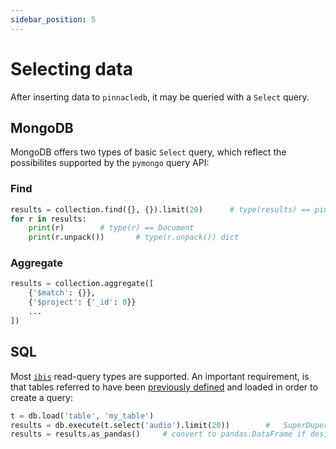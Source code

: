 ```yaml
---
sidebar_position: 5
---
```


# Selecting data

After inserting data to `pinnacledb`, it may be queried with a `Select` query.

## MongoDB

MongoDB offers two types of basic `Select` query, which reflect the possibilites supported 
by the `pymongo` query API:

### Find

```python
results = collection.find({}, {}).limit(20)      # type(results) == pinnacledb.base.cursor.SuperDuperCursor
for r in results:
    print(r)        # type(r) == Document
    print(r.unpack())       # type(r.unpack()) dict
```

### Aggregate

```python
results = collection.aggregate([
    {'$match': {}},
    {'$project': {'_id': 0}}
    ...
])
```

## SQL

Most [`ibis`](https://ibis-project.org/) read-query types are supported. An important requirement, is that tables referred to have 
been [previously defined](./data_encodings_and_schemas.md) and loaded in order to create a query:

```python
t = db.load('table', 'my_table')
results = db.execute(t.select('audio').limit(20))        #   SuperDuperCursor
results = results.as_pandas()     # convert to pandas.DataFrame if desired
```